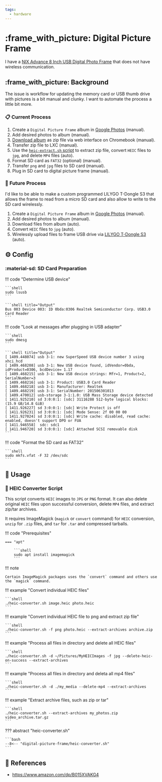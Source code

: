 ```yaml
---
tags:
  - hardware
---
```

# :frame_with_picture: Digital Picture Frame

I have a [NIX Advance 8 Inch USB Digital Photo Frame][1] that does not have wireless communication.

## :frame_with_picture: Background

The issue is workflow for updating the memory card or USB thumb drive with pictures is a bit manual and clunky. I want
to automate the process a little bit more.

### :clipboard: Current Process

1. Create a `Digital Picture Frame` album in [Google Photos][2] (manual).
2. Add desired photos to album (manual).
3. [Download album][3] as zip file via web interface on Chromebook (manual).
4. Transfer zip file to LXC (manual).
5. Use the [`heic-extract.sh` script](#heic-converter-script) to extract zip file, convert `HEIC` files to `jpg`, and delete `MP4` files (auto).
6. Format SD card as `FAT32` (optional) (manual).
7. Transfer `png` and `jpg` files to SD card (manual).
8. Plug in SD card to digital picture frame (manual).

### :rocket: Future Process

I'd like to be able to make a custom programmed LILYGO T-Dongle S3 that allows the frame to read from a micro SD card and
also allow to write to the SD card wirelessly.

1. Create a `Digital Picture Frame` album in [Google Photos][2] (manual).
2. Add desired photos to album (manual).
3. Download files from album (auto).
4. Convert `HEIC` files to `jpg` (auto).
5. Wirelessly upload files to frame USB drive via [LILYGO T-Dongle S3][5] (auto).

## :gear: Config

### :material-sd: SD Card Preparation

!!! code "Determine USB device"

    ```shell
    sudo lsusb
    ```

    ```shell title="Output"
    Bus 003 Device 003: ID 0bda:0306 Realtek Semiconductor Corp. USB3.0 Card Reader
    ```

!!! code "Look at messages after plugging in USB adapter"

    ```shell
    sudo dmesg
    ```
    
    ```shell title="Output"
    [ 1409.448074] usb 3-1: new SuperSpeed USB device number 3 using xhci_hcd
    [ 1409.468208] usb 3-1: New USB device found, idVendor=0bda, idProduct=0306, bcdDevice= 1.17
    [ 1409.468215] usb 3-1: New USB device strings: Mfr=1, Product=2, SerialNumber=3
    [ 1409.468216] usb 3-1: Product: USB3.0 Card Reader
    [ 1409.468218] usb 3-1: Manufacturer: Realtek
    [ 1409.468219] usb 3-1: SerialNumber: 201506301013
    [ 1409.470012] usb-storage 3-1:1.0: USB Mass Storage device detected
    [ 1411.925210] sd 3:0:0:1: [sdc] 31116288 512-byte logical blocks: (15.9 GB/14.8 GiB)
    [ 1411.926227] sd 3:0:0:1: [sdc] Write Protect is off
    [ 1411.926231] sd 3:0:0:1: [sdc] Mode Sense: 2f 00 00 00
    [ 1411.927024] sd 3:0:0:1: [sdc] Write cache: disabled, read cache: enabled, doesn't support DPO or FUA
    [ 1411.946558]  sdc: sdc1
    [ 1411.946720] sd 3:0:0:1: [sdc] Attached SCSI removable disk
    ```

!!! code "Format the SD card as FAT32"

    ```shell
    sudo mkfs.vfat -F 32 /dev/sdc 
    ```

## :pencil: Usage

### :arrows_counterclockwise: HEIC Converter Script

This script converts `HEIC` images to `JPG` or `PNG` format. It can also delete original `HEIC` files upon successful
conversion, delete `MP4` files, and extract zip/tar archives.

It requires ImageMagick (`magick` or `convert` command) for `HEIC` conversion, `unzip` for `.zip` files, and `tar` for `.tar`
and compressed tarballs.

!!! code "Prerequisites"

    === "apt"

        ```shell
        sudo apt install imagemagick
        ```

!!! note

    Certain ImageMagick packages uses the `convert` command and others use the `magick` command.

!!! example "Convert individual HEIC files"

    ```shell
    ./heic-converter.sh image.heic photo.heic
    ```
!!! example "Convert individual HEIC file to png and extract zip file"

    ```shell
    ./heic-converter.sh -f png photo.heic --extract-archives archive.zip
    ```
    
!!! example "Process all files in directory and delete all HEIC files"

    ```shell
    ./heic-converter.sh -d ~/Pictures/MyHEICImages -f jpg --delete-heic-on-success --extract-archives
    ```

!!! example "Process all files in directory and deleta all mp4 files"

    ```shell
    ./heic-converter.sh -d ./my_media --delete-mp4 --extract-archives
    ```

!!! example "Extract archive files, such as zip or tar"

    ```shell
    ./heic-converter.sh --extract-archives my_photos.zip video_archive.tar.gz
    ```

??? abstract "heic-converter.sh"

    ```bash
    --8<-- "digital-picture-frame/heic-converter.sh"
    ```

## :link: References

- <https://www.amazon.com/dp/B015XVAKG4>

[1]: <https://www.amazon.com/dp/B015XVAKG4>
[2]: <https://www.google.com/photos/about/>
[3]: <https://support.google.com/photos/answer/7652919>
[4]: <https://imagemagick.org/script/convert.php>
[5]: <https://lilygo.cc/products/t-dongle-s3>

